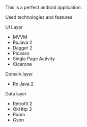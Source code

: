 This is a perfect android application. 

Used technologies and features

UI Layer
- MVVM
- RxJava 2
- Dagger 2
- Picasso
- Single Page Activity
- Cicerone

Domain layer 
- Rx Java 2

Data layer
- Retrofit 2
- OkHttp 3
- Room
- Gson
